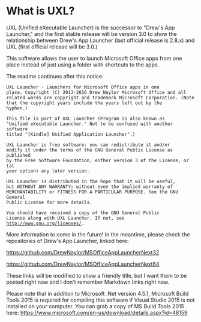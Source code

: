 # What is UXL?

UXL (Unified eXecutable Launcher) is the successor to "Drew's App Launcher," and the first stable release will be version 3.0 to show the relationship between Drew's App Launcher (last official release is 2.8.x) and UXL (first official release will be 3.0.)

This software allows the user to launch Microsoft Office apps from one place instead of just using a folder with shortcuts to the apps.

The readme continues after this notice.

<code>UXL Launcher - Launchers for Microsoft Office apps in one place.
Copyright (C) 2013-2016  Drew Naylor
Microsoft Office and all related words are copyright
and trademark Microsoft Corporation.
(Note that the copyright years include the years left out by the hyphen.)</code>

<code>This file is part of UXL Launcher
(Program is also known as "Unified eXecutable Launcher." Not to be confused with
another software titled "[Kindle] Unified Application Launcher".)</code>

<code>UXL Launcher is free software: you can redistribute it and/or modify
it under the terms of the GNU General Public License as published by
the Free Software Foundation, either version 3 of the License, or
(at your option) any later version.</code>

<code>UXL Launcher is distributed in the hope that it will be useful,
but WITHOUT ANY WARRANTY; without even the implied warranty of
MERCHANTABILITY or FITNESS FOR A PARTICULAR PURPOSE.  See the
GNU General Public License for more details.</code>

<code>You should have received a copy of the GNU General Public License
along with UXL Launcher.  If not, see <http://www.gnu.org/licenses/>.</code>


More information to come in the future! In the meantime, please check the repositories of Drew's App Launcher, linked here:

https://github.com/DrewNaylor/MSOfficeAppLauncherNext32

https://github.com/DrewNaylor/MSOfficeAppLauncherNext64

These links will be modified to show a friendly title, but I want them to be posted right now and I don't remember Markdown links right now.


Please note that in addition to Microsoft .Net version 4.5.1, Microsoft Build Tools 2015 is required for compiling this software if Visual Studio 2015 is not installed on your computer. You can grab a copy of MS Build Tools 2015 here: https://www.microsoft.com/en-us/download/details.aspx?id=48159
